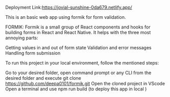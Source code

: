 Deployment Link:https://jovial-sunshine-0da679.netlify.app/

This is an basic web app using formik for form validation.

FORMIK:
Formik is a small group of React components and hooks for building forms in React and React Native. It helps with the three most annoying parts:

Getting values in and out of form state
Validation and error messages
Handling form submission


To run this project in your local environment, follow the mentioned steps:

Go to your desired folder, open command prompt or any CLI from the desired folder and execute git clone https://github.com/deepa0101/formik.git
Open the cloned project in VScode
Open a terminal and use npm run build (to deploy this app in local )

